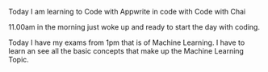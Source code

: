 Today I am learning to Code with Appwrite in code with Code with Chai

11.00am in the morning just woke up and ready to start the day with coding. 

Today I have my exams from 1pm that is of Machine Learning. I have to learn an see all the basic concepts that make up the Machine Learning Topic.